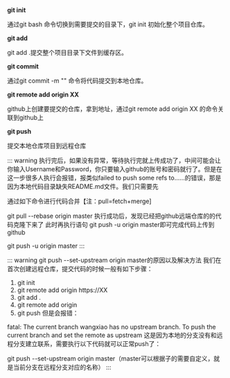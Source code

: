 **git init**

通过git bash 命令切换到需要提交的目录下，git init 初始化整个项目仓库。

**git add**

git add .提交整个项目目录下文件到缓存区。

**git commit**

通过git commit -m "" 命令将代码提交到本地仓库。

**git remote add  origin XX**

github上创建要提交的仓库，拿到地址，通过git remote add origin XX 的命令关联到github上

**git push**

提交本地仓库项目到远程仓库

::: warning
执行完后，如果没有异常，等待执行完就上传成功了，中间可能会让你输入Username和Password，你只要输入github的账号和密码就行了。但是在这一步很多人执行会报错，报类似failed to push some refs to......的错误，那是因为本地代码目录缺失README.md文件。我们只需要先

通过如下命令进行代码合并【注：pull=fetch+merge]

git pull --rebase origin master
执行成功后，发现已经把github远端仓库的的代码克隆下来了
此时再执行语句 git push -u origin master即可完成代码上传到github

git push -u origin master
:::

::: warning
git push --set-upstream origin master的原因以及解决方法
我们在首次创建远程仓库，提交代码的时候一般有如下步骤：
1. git init
2. git remote add origin https://XX
3. git add .
4. git remote add origin
5. git push
但是会报错：

fatal: The current branch wangxiao has no upstream branch.
To push the current branch and set the remote as upstream
这是因为本地的分支没有和远程分支建立联系，需要执行以下代码就可以正常push了：

git push --set-upstream origin master（master可以根据子的需要自定义，就是当前分支在远程分支对应的名称）
:::
